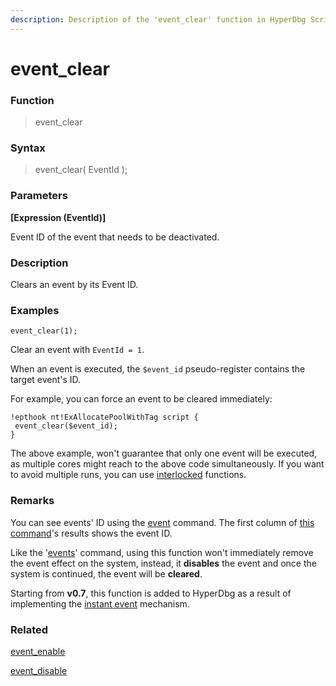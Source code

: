 ```yaml
---
description: Description of the 'event_clear' function in HyperDbg Scripts
---
```


# event\_clear

### Function

> event\_clear

### Syntax

> event\_clear( EventId );

### Parameters

**\[Expression (EventId)]**

Event ID of the event that needs to be deactivated.

### Description

Clears an event by its Event ID.

### Examples

`event_clear(1);`

Clear an event with `EventId = 1`.

When an event is executed, the `$event_id` pseudo-register contains the target event's ID.

For example, you can force an event to be cleared immediately:

```
!epthook nt!ExAllocatePoolWithTag script {
 event_clear($event_id);
}
```

The above example, won't guarantee that only one event will be executed, as multiple cores might reach to the above code simultaneously. If you want to avoid multiple runs, you can use [interlocked](https://docs.hyperdbg.org/commands/scripting-language/functions/interlocked) functions.

### Remarks

You can see events' ID using the [event](https://docs.hyperdbg.org/commands/debugging-commands/events) command. The first column of [this command](https://docs.hyperdbg.org/commands/debugging-commands/events)'s results shows the event ID.

Like the '[events](https://docs.hyperdbg.org/commands/scripting-language/functions/events)' command, using this function won't immediately remove the event effect on the system, instead, it **disables** the event and once the system is continued, the event will be **cleared**.

Starting from **v0.7**, this function is added to HyperDbg as a result of implementing the [instant event](https://docs.hyperdbg.org/tips-and-tricks/misc/instant-events) mechanism.

### Related

[event\_enable](https://docs.hyperdbg.org/commands/scripting-language/functions/events/event\_enable)

[event\_disable](https://docs.hyperdbg.org/commands/scripting-language/functions/events/event\_disable)
